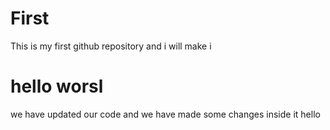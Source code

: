 # First
This is my first github repository and i will make i 
<br>
<h1>hello worsl</h1>

we have updated our code and we have made some changes inside it hello
